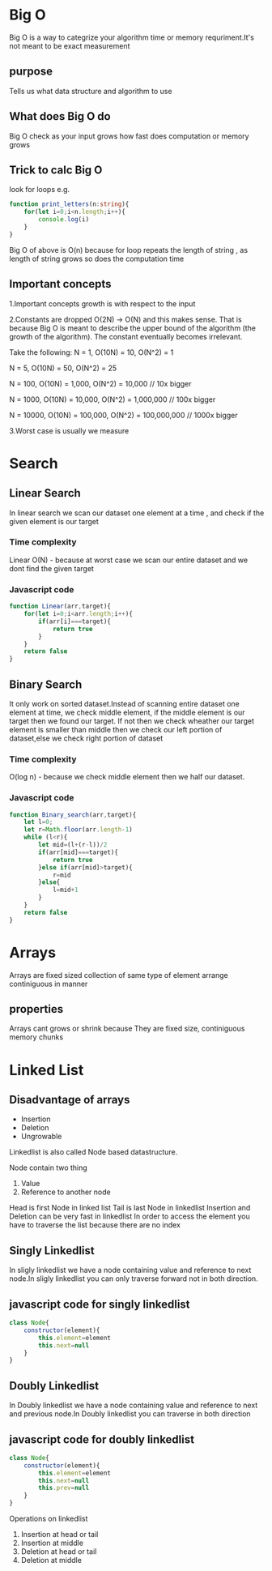 # Big O
Big O is a way to categrize your algorithm time or memory requriment.It's not meant to be exact measurement
## purpose
Tells us what data structure and  algorithm to use
## What does Big O do
Big O check as your input grows how fast does computation or memory grows
## Trick to calc Big O
look for loops
e.g.
```typescript
function print_letters(n:string){
    for(let i=0;i<n.length;i++){
        console.log(i)
    }
}
```
Big O of above is O(n) because for loop repeats the  length of string , as length of string grows so does the computation time

## Important concepts
1.Important concepts
growth is with respect to the input

2.Constants are dropped
O(2N) -> O(N) and this makes sense. That is because Big O is meant to describe the upper bound of the algorithm (the growth of the algorithm). The constant eventually becomes irrelevant.


Take the following:
N = 1, O(10N) = 10, O(N^2) = 1

N = 5, O(10N) = 50, O(N^2) = 25

N = 100, O(10N) = 1,000, O(N^2) = 10,000 // 10x bigger

N = 1000, O(10N) = 10,000, O(N^2) = 1,000,000 // 100x bigger

N = 10000, O(10N) = 100,000, O(N^2) = 100,000,000 // 1000x bigger

3.Worst case is usually we measure

# Search
## Linear Search
In linear search we scan our dataset one element at a time , and check if the given element is our target
### Time complexity
Linear O(N) - because at worst case we scan our entire dataset and we dont find the given target
### Javascript code 
```Javascript
function Linear(arr,target){
    for(let i=0;i<arr.length;i++){
        if(arr[i]===target){
            return true
        }
    }
    return false
}
```


## Binary Search
It only work on sorted dataset.Instead of scanning entire dataset one element at time, we check middle element, if the middle element is our target then we found our target.
If not then we check wheather our target element is smaller than middle then we check our left portion of dataset,else we check right portion of dataset

### Time complexity
O(log n) - because we check middle element then we half our dataset. 

### Javascript code 
```Javascript
function Binary_search(arr,target){
    let l=0;
    let r=Math.floor(arr.length-1)
    while (l<r){
        let mid=(l+(r-l))/2
        if(arr[mid]===target){
            return true
        }else if(arr[mid]>target){
            r=mid
        }else{
            l=mid+1
        }
    }
    return false
}
```


# Arrays
Arrays are fixed sized collection of same type of element arrange continiguous in manner
## properties
Arrays cant grows or shrink because They are fixed size, continiguous memory chunks

# Linked List
## Disadvantage of arrays
* Insertion
* Deletion
* Ungrowable

Linkedlist is also called Node based datastructure.

Node contain two thing 
1. Value
2. Reference to another node

Head is first Node in linked list
Tail is last Node in linkedlist
Insertion and Deletion can be very fast in linkedlist
In order to access the element you have to traverse the list because there are no index

## Singly Linkedlist
In sligly linkedlist we have a node containing value and reference to next node.In sligly linkedlist you can only traverse forward not in both direction.
## javascript code for singly linkedlist 
```javascript
class Node{
    constructor(element){
        this.element=element
        this.next=null
    }
}
```

## Doubly Linkedlist
In Doubly linkedlist we have a node containing value and reference to next and previous node.In Doubly linkedlist you can traverse in both direction
## javascript code for doubly linkedlist 
```javascript
class Node{
    constructor(element){
        this.element=element
        this.next=null
        this.prev=null
    }
}
```

Operations on linkedlist
1. Insertion at head or tail
2. Insertion at middle
3. Deletion at head or tail
4. Deletion at middle



